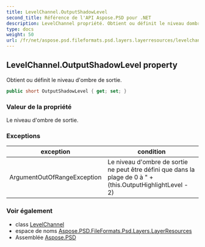 ```yaml
---
title: LevelChannel.OutputShadowLevel
second_title: Référence de l'API Aspose.PSD pour .NET
description: LevelChannel propriété. Obtient ou définit le niveau dombre de sortie.
type: docs
weight: 50
url: /fr/net/aspose.psd.fileformats.psd.layers.layerresources/levelchannel/outputshadowlevel/
---
```

## LevelChannel.OutputShadowLevel property

Obtient ou définit le niveau d'ombre de sortie.

```csharp
public short OutputShadowLevel { get; set; }
```

### Valeur de la propriété

Le niveau d'ombre de sortie.

### Exceptions

| exception | condition |
| --- | --- |
| ArgumentOutOfRangeException | Le niveau d'ombre de sortie ne peut être défini que dans la plage de 0 à " + (this.OutputHighlightLevel - 2) |

### Voir également

* class [LevelChannel](../)
* espace de noms [Aspose.PSD.FileFormats.Psd.Layers.LayerResources](../../levelchannel/)
* Assemblée [Aspose.PSD](../../../)


